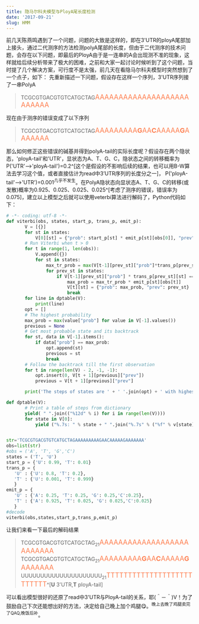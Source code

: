 ```yaml
---
title: 隐马尔科夫模型与PloyA尾长度检测
date: '2017-09-21'
slug: HMM
---
```

前几天陈燕鸣遇到了一个问题，问题的大致是这样的，即在3'UTR的ployA尾部加上接头，通过二代测序的方法检测polyA尾部的长度，但由于二代测序的技术问题，会存在以下问题，即最后的PloyA由于是一连串的A会出现测不准的现象，这样就给后续分析带来了极大的困难，之前和大家一起讨论时候听到了这个问题，当时提了几个解决方案，可行度不是太强，前几天在看隐马尔科夫模型时突然想到了一个点子，如下：
先重新描述一下问题，假设存在这样一个序列，3'UTR序列接了一串PolyA

>TCGCGTGACGTGTCATGCTAG<font color=#FF7F50 size=4>AAAAAAAAAAAAAAAAAAAAAAAAAA</font>

现在由于测序的错误变成了以下序列

>TCGCGTGACGTGTCATGCTAG<font color=#FF7F50 size=4>AAAAAAAAA**G**AA**C**AAAAA**G**AAAAAAA</font>

那么如何修正这些错误的碱基并得到polyA-tail的实际长度呢？假设存在两个隐状态，'ployA-tail'和'UTR'，显状态为A、T、G、C，隐状态之间的转移概率为P('UTR'-->'ployA-tail')=0.2^[这个是假设的不影响后续的结果，也可以用B-W算法去学习这个值，或者直接估计为read中3’UTR序列的长度分之一]， P('ployA-tail'-->'UTR')=0.001<sup>几乎不发生</sup>。在PolyA隐状态向显状态A、T、G、C的转移(或发散)概率为0.925、0.025、0.025、0.025^[考虑了测序的错误，错误率为0.075]，建立以上模型之后就可以使用veterbi算法进行解码了，Python代码如下：

```python
# -*- coding: utf-8 -*-
def viterbi(obs, states, start_p, trans_p, emit_p):
       V = [{}]
       for st in states:
           V[0][st] = {"prob": start_p[st] * emit_p[st][obs[0]], "prev": None}
       # Run Viterbi when t > 0
       for t in range(1, len(obs)):
           V.append({})
           for st in states:
               max_tr_prob = max(V[t-1][prev_st]["prob"]*trans_p[prev_st][st] for prev_st in states)
               for prev_st in states:
                   if V[t-1][prev_st]["prob"] * trans_p[prev_st][st] == max_tr_prob:
                       max_prob = max_tr_prob * emit_p[st][obs[t]]
                       V[t][st] = {"prob": max_prob, "prev": prev_st}
                       break
       for line in dptable(V):
           print(line)
       opt = []
       # The highest probability
       max_prob = max(value["prob"] for value in V[-1].values())
       previous = None
       # Get most probable state and its backtrack
       for st, data in V[-1].items():
           if data["prob"] == max_prob:
               opt.append(st)
               previous = st
               break
       # Follow the backtrack till the first observation
       for t in range(len(V) - 2, -1, -1):
           opt.insert(0, V[t + 1][previous]["prev"])
           previous = V[t + 1][previous]["prev"]

       print('The steps of states are ' + ' '.join(opt) + ' with highest probability of %s' % max_prob)

def dptable(V):
       # Print a table of steps from dictionary
       yield( " ".join(("%12d" % i) for i in range(len(V))))
       for state in V[0]:
           yield ("%.7s: " % state + " ".join("%.7s" % ("%f" % v[state]["prob"]) for v in V))


str='TCGCGTGACGTGTCATGCTAGAAAAAAAAAGAACAAAAAGAAAAAAA'
obs=list(str)
#obs = ('A', 'T', 'G','C')
states = ('T', 'U')
start_p = {'U': 0.99, 'T': 0.01}
trans_p = {
   'U' : {'U': 0.8, 'T': 0.2},
   'T' : {'U': 0.001, 'T': 0.999}
   }
emit_p = {
   'U' : {'A': 0.25, 'T': 0.25, 'G': 0.25,'C':0.25},
   'T' : {'A': 0.925, 'T': 0.025, 'G': 0.025,'C':0.025}
   }
#decode
viterbi(obs,states,start_p,trans_p,emit_p)
```

让我们来看一下最后的解码结果

>TCGCGTGACGTGTCATGCTAG<sub>21</sub><font color=#FF7F50 size=4>AAAAAAAAAAAAAAAAAAAAAAAAAA</font>
>TCGCGTGACGTGTCATGCTAG<sub>21</sub><font color=#FF7F50 size=4>AAAAAAAAA**G**AA**C**AAAAA**G**AAAAAAA</font>
>UUUUUUUUUUUUUUUUUUUUU<sub>21</sub><font color=#FF7F50 size=4>TTTTTTTTTTTTTTTTTTTTTTTTTT</font>^[**U**   3'UTR,**T**  ployA-tail]

可以看出模型很好的还原了read中3'UTR与PloyA-tail的关系，耶(＾－＾)V！为了鼓励自己下次还能想出好的方法，决定给自己晚上加个鸡腿😋。<sup>晚上去晚了鸡腿卖完了QAQ,晚饭后补</sup>。
